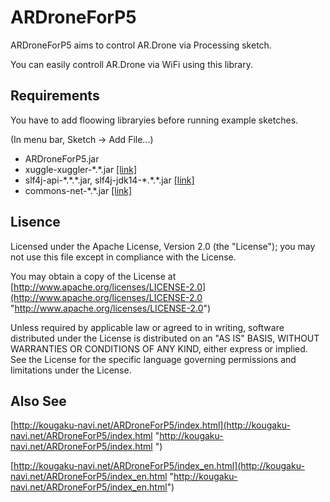 # ARDroneForP5

ARDroneForP5 aims to control AR.Drone via Processing sketch.

You can easily controll AR.Drone via WiFi using this library.

## Requirements

You have to add floowing libraryies before running example sketches.

(In menu bar, Sketch \-&gt; Add File...)

- ARDroneForP5.jar
- xuggle\-xuggler\-\*.\*.jar [[link]](http://www.xuggle.com/downloads "[link]")
- slf4j\-api\-\*.\*.\*.jar, slf4j\-jdk14\-\*.\*.\*.jar [[link]](http://www.slf4j.org/download.html "[link]")
- commons\-net\-\*.\*.jar [[link]](http://commons.apache.org/proper/commons-net/download_net.cgi "[link]")

## Lisence

Licensed under the Apache License, Version 2.0 (the "License"); you may not use this file except in compliance with the License.

You may obtain a copy of the License at [http://www.apache.org/licenses/LICENSE-2.0](http://www.apache.org/licenses/LICENSE-2.0 "http://www.apache.org/licenses/LICENSE-2.0")

Unless required by applicable law or agreed to in writing, software distributed under the License is distributed on an "AS IS" BASIS, WITHOUT WARRANTIES OR CONDITIONS OF ANY KIND, either express or implied. See the License for the specific language governing permissions and limitations under the License.

## Also See

[http://kougaku-navi.net/ARDroneForP5/index.html](http://kougaku-navi.net/ARDroneForP5/index.html  "http://kougaku-navi.net/ARDroneForP5/index.html ")

[http://kougaku-navi.net/ARDroneForP5/index_en.html](http://kougaku-navi.net/ARDroneForP5/index_en.html "http://kougaku-navi.net/ARDroneForP5/index_en.html")


